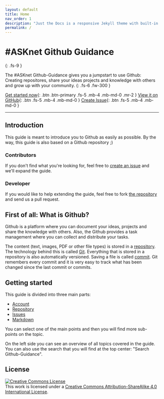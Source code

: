 ```yaml
---
layout: default
title: Home
nav_order: 1
description: "Just the Docs is a responsive Jekyll theme with built-in search that is easily customizable and hosted on GitHub Pages."
permalink: /
---
```


# #ASKnet Github Guidance
{: .fs-9 }

The #ASKnet Github-Guidance gives you a jumpstart to use Github: Creating repositores, share your ideas projects and knowledge with others and grow up with your community.
{: .fs-6 .fw-300 }

[Get started now](#getting-started){: .btn .btn-primary .fs-5 .mb-4 .mb-md-0 .mr-2 } [View it on GitHub](https://github.com/ASKnet-Open-Training/Github-Guidance){: .btn .fs-5 .mb-4 .mb-md-0 } [Create Issue](https://github.com/ASKnet-Open-Training/Github-Guidance/issues/new){: .btn .fs-5 .mb-4 .mb-md-0 }

---

## Introduction

This guide is meant to introduce you to Github as easily as possible. By the way, this guide is also based on a Github repository ;)

### Contributors
If you don't find what you're looking for, feel free to [create an issue](https://github.com/ASKnet-Open-Training/Github-Guidance/issues/new) and we'll expand the guide.

### Developer
If you would like to help extending the guide, feel free to fork [the repository](https://github.com/ASKnet-Open-Training/Github-Guidance) and send us a pull request.

## First of all: What is Github?

Github is a platform where you can document your ideas, projects and share the knowledge with others. Also, the Github provides a task management where you can collect and distribute your tasks.

The content (text, images, PDF or other file types) is stored in a [repository](pages/github-repo). The technology behind this is called [Git](https://en.wikipedia.org/wiki/Git). Everything that is stored in a repository is also automatically versioned. Saving a file is called [commit](https://en.wikipedia.org/wiki/Commit_(version_control)). Git remembers every commit and it is very easy to track what has been changed since the last commit or commits.

## Getting started

This guide is divided into three main parts:
- [Account](pages/github-account)
- [Repository](pages/github-repo)
- [Issues](pages/github-issues)
- [Markdown](pages/github-markdown)

You can select one of the main points and then you will find more sub-points on the topic.

On the left side you can see an overview of all topics covered in the guide. You can also use the search that you will find at the top center: "Search Github-Guidance".

## License

<a rel="license" href="http://creativecommons.org/licenses/by-sa/4.0/"><img alt="Creative Commons License" style="border-width:0" src="https://i.creativecommons.org/l/by-sa/4.0/88x31.png" /></a><br />This work is licensed under a <a rel="license" href="http://creativecommons.org/licenses/by-sa/4.0/">Creative Commons Attribution-ShareAlike 4.0 International License</a>.